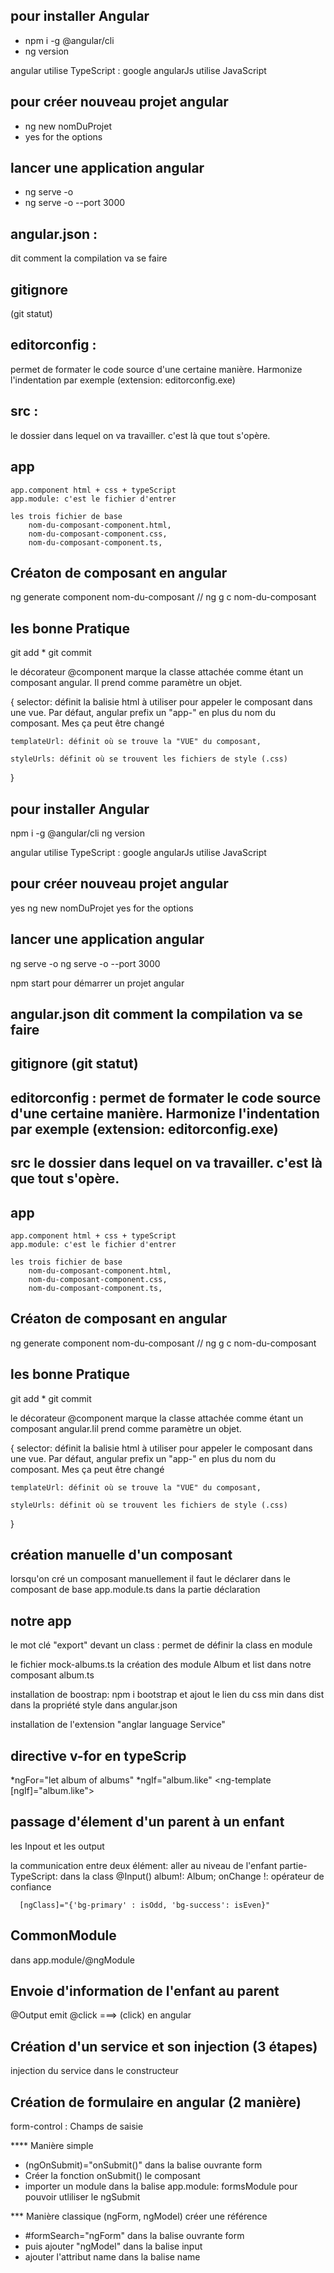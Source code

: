 
## pour installer Angular

 - npm i -g @angular/cli 
 - ng version

 angular utilise TypeScript : google
 angularJs utilise JavaScript

## pour créer nouveau projet angular
- ng new nomDuProjet
- yes for the options


## lancer une application angular
- ng serve -o
- ng serve -o --port 3000

## angular.json  :
dit comment la compilation va se  faire
## gitignore  
(git statut) 
## editorconfig  : 
permet de formater le code source d'une certaine manière. Harmonize l'indentation par exemple (extension: editorconfig.exe) 
## src :
le dossier dans lequel on va travailler. c'est là que tout s'opère.

## app
    app.component html + css + typeScript
    app.module: c'est le fichier d'entrer

    les trois fichier de base
        nom-du-composant-component.html,
        nom-du-composant-component.css,
        nom-du-composant-component.ts,


## Créaton de composant en angular
ng generate component nom-du-composant // ng g c nom-du-composant


## les bonne Pratique
git add *
git commit


le décorateur @component marque la classe attachée comme étant un composant angular.
Il prend comme paramètre un objet.

{
    selector: définit la balisie html à utiliser pour appeler le composant dans une vue. Par défaut, angular prefix un 
        "app-" en plus du nom du composant.
        Mes ça peut être changé

    templateUrl: définit où se trouve la "VUE" du composant,

    styleUrls: définit où se trouvent les fichiers de style (.css)
}




## pour installer Angular

 npm i -g @angular/cli 
 ng version

 angular utilise TypeScript : google
 angularJs utilise JavaScript

## pour créer nouveau projet angular
yes ng new nomDuProjet
 yes for the options


## lancer une application angular
ng serve -o
ng serve -o --port 3000

npm start pour démarrer un projet angular

## angular.json  dit comment la compilation va se  faire
## gitignore  (git statut) 
## editorconfig  : permet de formater le code source d'une certaine manière. Harmonize l'indentation par exemple (extension: editorconfig.exe) 
## src le dossier dans lequel on va travailler. c'est là que tout s'opère.

## app
    app.component html + css + typeScript
    app.module: c'est le fichier d'entrer

    les trois fichier de base
        nom-du-composant-component.html,
        nom-du-composant-component.css,
        nom-du-composant-component.ts,


## Créaton de composant en angular
ng generate component nom-du-composant // ng g c nom-du-composant


## les bonne Pratique
git add *
git commit


le décorateur @component marque la classe attachée comme étant un composant angular.Iil prend comme paramètre un objet.

{
    selector: définit la balisie html à utiliser pour appeler le composant dans une   vue. Par défaut, angular prefix un "app-" en plus du nom du composant.
    Mes ça peut être changé

    templateUrl: définit où se trouve la "VUE" du composant,

    styleUrls: définit où se trouvent les fichiers de style (.css)
}

## création manuelle d'un composant

lorsqu'on cré un composant manuellement il faut le déclarer dans le composant de base app.module.ts dans la partie déclaration

## notre app

le mot clé "export" devant un class : permet de définir la class en module

le fichier mock-albums.ts
la création des module Album et list dans notre composant album.ts

installation de boostrap: npm i bootstrap et ajout le lien du css min dans dist dans la propriété style dans angular.json

installation de l'extension "anglar language Service"


## directive v-for en typeScrip
  *ngFor="let album of albums"
  *ngIf="album.like"
  <ng-template [ngIf]="album.like"></ng-template>


## passage d'élement d'un parent à un enfant

les Inpout et les output 

la communication entre deux élément:
  aller au niveau de l'enfant
    partie-TypeScript: 
      dans la class @Input() album!: Album; 
      onChange
      !: opérateur de confiance

      [ngClass]="{'bg-primary' : isOdd, 'bg-success': isEven}"


## CommonModule
  dans app.module/@ngModule


## Envoie d'information de l'enfant au parent
 @Output
 emit
@click ===> (click) en angular


## Création d'un service et son injection (3 étapes)
injection du service dans le constructeur

## Création de formulaire en angular (2 manière)

form-control : Champs de saisie

**** Manière simple
- (ngOnSubmit)="onSubmit()" dans la balise ouvrante form
- Créer la fonction onSubmit() le composant
- importer un module dans la balise app.module: formsModule pour pouvoir    utliliser le ngSubmit 

*** Manière classique (ngForm, ngModel)
créer une référence 

- #formSearch="ngForm" dans la balise ouvrante form
- puis ajouter "ngModel" dans la balise input
- ajouter l'attribut name dans la balise name



